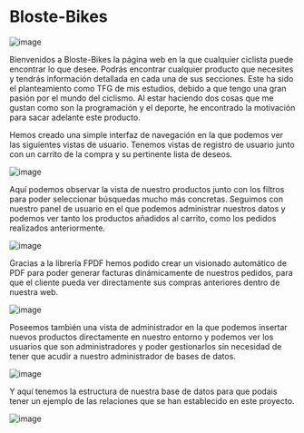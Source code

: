 # Bloste-Bikes

![image](https://user-images.githubusercontent.com/85278910/166462379-010c5ba5-4eaa-4f45-8fcd-fea467e953ec.png)

Bienvenidos a Bloste-Bikes la página web en la que cualquier ciclista puede encontrar lo que desee. Podrás encontrar cualquier producto que necesites y tendrás
información detallada en cada una de sus secciones.
Este ha sido el planteamiento como TFG de mis estudios, debido a que tengo una gran pasión por el mundo del ciclismo. Al estar haciendo dos cosas que me gustan como
son la programación y el deporte, he encontrado la motivación para sacar adelante este producto.


Hemos creado una simple interfaz de navegación en la que podemos ver las siguientes vistas de usuario. Tenemos vistas de registro de usuario junto con un carrito de la compra y su pertinente lista de deseos.

![image](https://user-images.githubusercontent.com/85278910/173019158-da21d168-fa7d-4f2f-93ab-969320b73048.png)

Aquí podemos observar la vista de nuestro productos junto con los filtros para poder seleccionar búsquedas mucho más concretas.
Seguimos con nuestro panel de usuario en el que podemos administrar nuestros datos y podemos ver tanto los productos añadidos al carrito, como los pedidos realizados anteriormente.

![image](https://user-images.githubusercontent.com/85278910/173019577-4dd7edc7-80a0-4224-b0e5-bea1e5c9c6fa.png)

Gracias a la librería FPDF hemos podido crear un visionado automático de PDF para poder generar facturas dinámicamente de nuestros pedidos, para que el cliente pueda ver directamente sus compras anteriores dentro de nuestra web.

![image](https://user-images.githubusercontent.com/85278910/173019841-5c38b975-c3db-42b9-889a-7af080e94103.png)

Poseemos también una vista de administrador en la que podemos insertar nuevos productos directamente en nuestro entorno y podemos ver los usuarios que son administradores y poder gestionarlos sin necesidad de tener que acudir a nuestro administrador de bases de datos.

![image](https://user-images.githubusercontent.com/85278910/173020082-4e93f76f-ca1d-4c9e-a98e-79f061d818f6.png)

Y aquí tenemos la estructura de nuestra base de datos para que podais tener un ejemplo de las relaciones que se han establecido en este proyecto.

![image](https://user-images.githubusercontent.com/85278910/173020252-f2328adb-405b-45f2-bf35-17dc408f1033.png)
